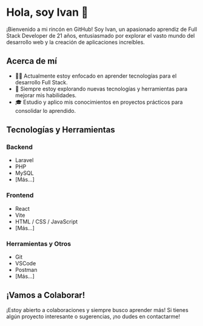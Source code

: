 # Hola, soy Ivan 👋

¡Bienvenido a mi rincón en GitHub! Soy Ivan, un apasionado aprendiz de Full Stack Developer de 21 años, entusiasmado por explorar el vasto mundo del desarrollo web y la creación de aplicaciones increíbles.

## Acerca de mí

- 👨‍💻 Actualmente estoy enfocado en aprender tecnologías para el desarrollo Full Stack.
- 🌱 Siempre estoy explorando nuevas tecnologías y herramientas para mejorar mis habilidades.
- 🎓 Estudio y aplico mis conocimientos en proyectos prácticos para consolidar lo aprendido.

## Tecnologías y Herramientas

### Backend

- Laravel
- PHP
- MySQL
- [Más...]

### Frontend

- React
- Vite
- HTML / CSS / JavaScript
- [Más...]

### Herramientas y Otros

- Git
- VSCode
- Postman
- [Más...]


## ¡Vamos a Colaborar!

¡Estoy abierto a colaboraciones y siempre busco aprender más! Si tienes algún proyecto interesante o sugerencias, ¡no dudes en contactarme!
